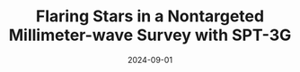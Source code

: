 ---
title: "Flaring Stars in a Nontargeted Millimeter-wave Survey with SPT-3G"
collection: "publications"
category: "co_papers"
permalink: /publications/2024ApJ9726T
link: https://ui.adsabs.harvard.edu/abs/2024ApJ...972....6T/abstract
date: 2024-09-01
venue: "The Astrophysical Journal"
citation: "Prabhu, K., Raghunathan, S., Millea, M., et al. (2024), The Astrophysical Journal, 973, 4."
---